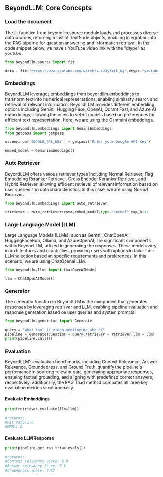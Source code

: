 ## BeyondLLM: Core Concepts

### Load the document

The fit function from beyondllm.source module loads and processes diverse data sources, returning a List of TextNode objects, enabling integration into the RAG pipeline for question answering and information retrieval. In the code snippet below, we have a YouTube video link with the "dtype" as youtube.

```python
from beyondllm.source import fit

data = fit("https://www.youtube.com/watch?v=oJJyTztI_6g",dtype="youtube",chunk_size=1024,chunk_overlap=0)
```

### Embeddings

BeyondLLM leverages embeddings from beyondllm.embeddings to transform text into numerical representations, enabling similarity search and retrieval of relevant information. BeyondLLM provides different embedding options including Gemini, Hugging Face, OpenAI, Qdrant Fast, and Azure AI embeddings, allowing the users to select models based on preferences for efficient text representation. Here, we are using the Gemmini embeddings.

```python
from beyondllm.embeddings import GeminiEmbeddings
from getpass import getpass

os.environ['GOOGLE_API_KEY'] = getpass("Enter your Google API Key")

embed_model = GeminiEmbeddings()
```

### Auto Retriever

BeyondLLM offers various retriever types including Normal Retriever, Flag Embedding Reranker Retriever, Cross Encoder Reranker Retriever, and Hybrid Retriever, allowing efficient retrieval of relevant information based on user queries and data characteristics. In this case, we are using Normal Retriever.

```python
from beyondllm.embeddings import auto_retriever

retriever = auto_retriever(data,embed_model,type="normal",top_k=4)
```

### Large Language Model (LLM)

Large Language Models (LLMs), such as Gemini, ChatOpenAI, HuggingFaceHub, Ollama, and AzureOpenAI, are significant components within BeyondLLM, utilized in generating the responses. These models vary in architectures and capabilities, providing users with options to tailor their LLM selection based on specific requirements and preferences. In this scenario, we are using ChatOpenai LLM.

```python
from beyondllm.llms import ChatOpenAIModel

llm = ChatOpenAIModel()
```

### Generator

The generator function in BeyondLLM is the component that generates responses by leveraging retriever and LLM, enabling pipeline evaluation and response generation based on user queries and system prompts.

```python
from beyondllm.generator import Generate

query = "what tool is video mentioning about?"
pipeline = Generate(question = query,retriever = retriever,llm = llm)
print(pipeline.call())
```

### Evaluation

BeyondLLM's evaluation benchmarks, including Context Relevance, Answer Relevance, Groundedness, and Ground Truth, quantify the pipeline's performance in sourcing relevant data, generating appropriate responses, ensuring factual grounding, and aligning with predefined correct answers, respectively. Additionally, the RAG Triad method computes all three key evaluation metrics simultaneously.

#### Evaluate Embeddings

```python
print(retriever.evaluate(llm=llm))
```

```bash
#returns:
#Hit_rate:1.0
#MRR:1.0
```

#### Evaluate  LLM Response

```python
print(pipeline.get_rag_triad_evals())
```

```bash
#returns:
#Context relevancy Score: 8.0
#Answer relevancy Score: 7.0
#Groundness score: 7.67
```